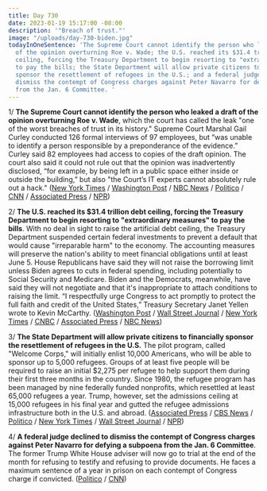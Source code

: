 ```yaml
---
title: Day 730
date: 2023-01-19 15:17:00 -08:00
description: '"Breach of trust."'
image: "/uploads/day-730-biden.jpg"
todayInOneSentence: 'The Supreme Court cannot identify the person who leaked a draft
  of the opinion overturning Roe v. Wade; the U.S. reached its $31.4 trillion debt
  ceiling, forcing the Treasury Department to begin resorting to "extraordinary measures"
  to pay the bills; the State Department will allow private citizens to financially
  sponsor the resettlement of refugees in the U.S.; and a federal judge declined to
  dismiss the contempt of Congress charges against Peter Navarro for defying a subpoena
  from the Jan. 6 Committee. '
---
```


1/ **The Supreme Court cannot identify the person who leaked a draft of the opinion overturning Roe v. Wade**, which the court has called the leak "one of the worst breaches of trust in its history." Supreme Court Marshal Gail Curley conducted 126 formal interviews of 97 employees, but “was unable to identify a person responsible by a preponderance of the evidence.” Curley said 82 employees had access to copies of the draft opinion. The court also said it could not rule out that the opinion was inadvertently disclosed, “for example, by being left in a public space either inside or outside the building,” but also "the Court’s IT experts cannot absolutely rule out a hack." ([New York Times](https://www.nytimes.com/2023/01/19/us/politics/supreme-court-leak-roe.html) / [Washington Post](https://www.washingtonpost.com/politics/2023/01/19/supreme-court-leak-roberts/) / [NBC News](https://www.nbcnews.com/politics/supreme-court/supreme-court-says-unable-identify-person-leaked-draft-abortion-ruling-rcna66578) / [Politico](https://www.politico.com/news/2023/01/19/supreme-court-could-not-identify-who-shared-draft-abortion-opinion-00078602) / [CNN](https://www.cnn.com/2023/01/19/politics/supreme-court-dobbs-report-leak/index.html) / [Associated Press](https://apnews.com/article/supreme-court-abortion-ruling-leak-investigation-59a40974e39a67c2ab859ba0c21c785e) / [NPR](https://www.npr.org/2023/01/19/1150051376/supreme-court-dobbs-leak-marshal))

2/ **The U.S. reached its $31.4 trillion debt ceiling, forcing the Treasury Department to begin resorting to "extraordinary measures" to pay the bills**. With no deal in sight to raise the artificial debt ceiling, the Treasury Department suspended certain federal investments to prevent a default that would cause "irreparable harm" to the economy. The accounting measures will preserve the nation's ability to meet financial obligations until at least June 5. House Republicans have said they will not raise the borrowing limit unless Biden agrees to cuts in federal spending, including potentially to Social Security and Medicare. Biden and the Democrats, meanwhile, have said they will not negotiate and that it's inappropriate to attach conditions to raising the limit. “I respectfully urge Congress to act promptly to protect the full faith and credit of the United States,” Treasury Secretary Janet Yellen wrote to Kevin McCarthy. ([Washington Post](https://www.washingtonpost.com/business/2023/01/19/debt-ceiling-default/) / [Wall Street Journal](https://www.wsj.com/articles/treasury-to-begin-extraordinary-measures-to-pay-bills-amid-debt-ceiling-debate-11674091179?mod=hp_lead_pos2) / [New York Times](https://www.nytimes.com/2023/01/19/us/politics/debt-limit-economy.html) / [CNBC](https://www.cnbc.com/2023/01/19/yellen-says-treasury-is-taking-extraordinary-measures-to-avoid-default-as-us-hits-debt-limit.html) / [Associated Press](https://apnews.com/article/us-debt-limit-political-friction-3652d50a1567c1e7ab544614b7f2b357) / [NBC News](https://www.nbcnews.com/politics/congress/us-reaches-debt-limit-setting-early-june-congress-deadline-rcna66357))

3/ **The State Department will allow private citizens to financially sponsor the resettlement of refugees in the U.S.** The pilot program, called "Welcome Corps," will initially enlist 10,000 Americans, who will be able to sponsor up to 5,000 refugees. Groups of at least five people will be required to raise an initial $2,275 per refugee to help support them during their first three months in the country. Since 1980, the refugee program has been managed by nine federally funded nonprofits, which resettled at least 65,000 refugees a year. Trump, however, set the admissions ceiling at 15,000 refugees in his final year and gutted the refugee admissions infrastructure both in the U.S. and abroad. ([Associated Press](https://apnews.com/article/politics-political-refugees-us-department-of-state-cd66266833686ec2cd3c173161e85ad8) / [CBS News](https://www.cbsnews.com/news/refugee-sponsorship-program-us-state-department-welcome-corps/) / [Politico](https://www.politico.com/news/2023/01/19/new-program-will-allow-private-citizens-to-sponsor-refugees-00078531) / [New York Times](https://www.nytimes.com/2023/01/19/us/refugee-resettlement-policy-biden.html) / [Wall Street Journal](https://www.wsj.com/articles/new-program-allows-small-groups-of-americans-to-sponsor-refugees-11674147701?mod=hp_listb_pos3) / [NPR](https://www.npr.org/2023/01/19/1143604311/state-department-refugee-resettlement-pilot-program))

4/ **A federal judge declined to dismiss the contempt of Congress charges against Peter Navarro for defying a subpoena from the Jan. 6 Committee**. The former Trump White House adviser will now go to trial at the end of the month for refusing to testify and refusing to provide documents. He faces a maximum sentence of a year in prison on each contempt of Congress charge if convicted. ([Politico](https://www.politico.com/news/2023/01/19/judge-navarro-dismiss-contempt-case-00078605) / [CNN](https://www.cnn.com/2023/01/19/politics/peter-navarro-contempt-of-congress-case/index.html))


